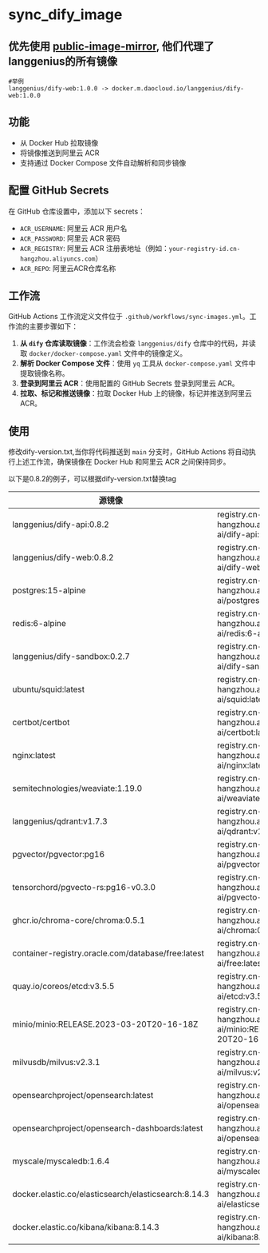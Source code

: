 # sync_dify_image
## 优先使用 [public-image-mirror](https://github.com/DaoCloud/public-image-mirror), 他们代理了langgenius的所有镜像
```
#举例
langgenius/dify-web:1.0.0 -> docker.m.daocloud.io/langgenius/dify-web:1.0.0
```
## 功能

- 从 Docker Hub 拉取镜像
- 将镜像推送到阿里云 ACR
- 支持通过 Docker Compose 文件自动解析和同步镜像

## 配置 GitHub Secrets

在 GitHub 仓库设置中，添加以下 secrets：

- `ACR_USERNAME`: 阿里云 ACR 用户名
- `ACR_PASSWORD`: 阿里云 ACR 密码
- `ACR_REGISTRY`: 阿里云 ACR 注册表地址（例如：`your-registry-id.cn-hangzhou.aliyuncs.com`）
- `ACR_REPO`: 阿里云ACR仓库名称

## 工作流

GitHub Actions 工作流定义文件位于 `.github/workflows/sync-images.yml`。工作流的主要步骤如下：

1. **从 `dify` 仓库读取镜像**：工作流会检查 `langgenius/dify` 仓库中的代码，并读取 `docker/docker-compose.yaml` 文件中的镜像定义。
2. **解析 Docker Compose 文件**：使用 `yq` 工具从 `docker-compose.yaml` 文件中提取镜像名称。
3. **登录到阿里云 ACR**：使用配置的 GitHub Secrets 登录到阿里云 ACR。
4. **拉取、标记和推送镜像**：拉取 Docker Hub 上的镜像，标记并推送到阿里云 ACR。

## 使用
修改dify-version.txt,当你将代码推送到 `main` 分支时，GitHub Actions 将自动执行上述工作流，确保镜像在 Docker Hub 和阿里云 ACR 之间保持同步。

以下是0.8.2的例子，可以根据dify-version.txt替换tag

| 源镜像                                          | 替换后镜像                                                     |
|-------------------------------------------------|----------------------------------------------------------------|
| langgenius/dify-api:0.8.2                       | registry.cn-hangzhou.aliyuncs.com/kenwood-ai/dify-api:0.8.2     |
| langgenius/dify-web:0.8.2                       | registry.cn-hangzhou.aliyuncs.com/kenwood-ai/dify-web:0.8.2     |
| postgres:15-alpine                              | registry.cn-hangzhou.aliyuncs.com/kenwood-ai/postgres:15-alpine  |
| redis:6-alpine                                  | registry.cn-hangzhou.aliyuncs.com/kenwood-ai/redis:6-alpine      |
| langgenius/dify-sandbox:0.2.7                   | registry.cn-hangzhou.aliyuncs.com/kenwood-ai/dify-sandbox:0.2.7 |
| ubuntu/squid:latest                             | registry.cn-hangzhou.aliyuncs.com/kenwood-ai/squid:latest |
| certbot/certbot                                 | registry.cn-hangzhou.aliyuncs.com/kenwood-ai/certbot:latest |
| nginx:latest                                    | registry.cn-hangzhou.aliyuncs.com/kenwood-ai/nginx:latest        |
| semitechnologies/weaviate:1.19.0                | registry.cn-hangzhou.aliyuncs.com/kenwood-ai/weaviate:1.19.0 |
| langgenius/qdrant:v1.7.3                        | registry.cn-hangzhou.aliyuncs.com/kenwood-ai/qdrant:v1.7.3      |
| pgvector/pgvector:pg16                          | registry.cn-hangzhou.aliyuncs.com/kenwood-ai/pgvector:pg16 |
| tensorchord/pgvecto-rs:pg16-v0.3.0              | registry.cn-hangzhou.aliyuncs.com/kenwood-ai/pgvecto-rs:pg16-v0.3.0 |
| ghcr.io/chroma-core/chroma:0.5.1                | registry.cn-hangzhou.aliyuncs.com/kenwood-ai/chroma:0.5.1 |
| container-registry.oracle.com/database/free:latest | registry.cn-hangzhou.aliyuncs.com/kenwood-ai/free:latest |
| quay.io/coreos/etcd:v3.5.5                      | registry.cn-hangzhou.aliyuncs.com/kenwood-ai/etcd:v3.5.5 |
| minio/minio:RELEASE.2023-03-20T20-16-18Z        | registry.cn-hangzhou.aliyuncs.com/kenwood-ai/minio:RELEASE.2023-03-20T20-16-18Z |
| milvusdb/milvus:v2.3.1                          | registry.cn-hangzhou.aliyuncs.com/kenwood-ai/milvus:v2.3.1 |
| opensearchproject/opensearch:latest             | registry.cn-hangzhou.aliyuncs.com/kenwood-ai/opensearch:latest |
| opensearchproject/opensearch-dashboards:latest  | registry.cn-hangzhou.aliyuncs.com/kenwood-ai/opensearch-dashboards:latest |
| myscale/myscaledb:1.6.4                         | registry.cn-hangzhou.aliyuncs.com/kenwood-ai/myscaledb:1.6.4 |
| docker.elastic.co/elasticsearch/elasticsearch:8.14.3 | registry.cn-hangzhou.aliyuncs.com/kenwood-ai/elasticsearch:8.14.3 |
| docker.elastic.co/kibana/kibana:8.14.3          | registry.cn-hangzhou.aliyuncs.com/kenwood-ai/kibana:8.14.3 |
